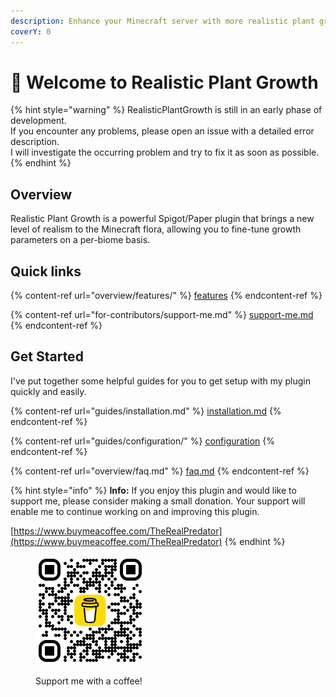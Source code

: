 ```yaml
---
description: Enhance your Minecraft server with more realistic plant growth!
coverY: 0
---
```


# 👋 Welcome to Realistic Plant Growth

{% hint style="warning" %}
RealisticPlantGrowth is still in an early phase of development. \
If you encounter any problems, please open an issue with a detailed error description. \
I will investigate the occurring problem and try to fix it as soon as possible.
{% endhint %}

## Overview

Realistic Plant Growth is a powerful Spigot/Paper plugin that brings a new level of realism to the Minecraft flora, allowing you to fine-tune growth parameters on a per-biome basis.

## Quick links

{% content-ref url="overview/features/" %}
[features](overview/features/)
{% endcontent-ref %}

{% content-ref url="for-contributors/support-me.md" %}
[support-me.md](for-contributors/support-me.md)
{% endcontent-ref %}

## Get Started

I've put together some helpful guides for you to get setup with my plugin quickly and easily.

{% content-ref url="guides/installation.md" %}
[installation.md](guides/installation.md)
{% endcontent-ref %}

{% content-ref url="guides/configuration/" %}
[configuration](guides/configuration/)
{% endcontent-ref %}

{% content-ref url="overview/faq.md" %}
[faq.md](overview/faq.md)
{% endcontent-ref %}

{% hint style="info" %}
**Info:** If you enjoy this plugin and would like to support me, please consider making a small donation. Your support will enable me to continue working on and improving this plugin.

[https://www.buymeacoffee.com/TheRealPredator](https://www.buymeacoffee.com/TheRealPredator)
{% endhint %}

<figure><img src=".gitbook/assets/BuyMeACoffee.png" alt="" width="175"><figcaption><p>Support me with a coffee!</p></figcaption></figure>
